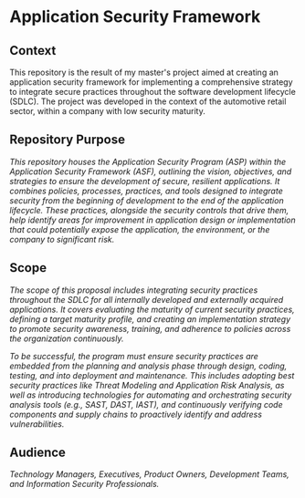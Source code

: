 # Application Security Framework

## Context

This repository is the result of my master's project aimed at creating an application security framework for implementing a comprehensive strategy to integrate secure practices throughout the software development lifecycle (SDLC). The project was developed in the context of the automotive retail sector, within a company with low security maturity.

## Repository Purpose

*This repository houses the Application Security Program (ASP) within the Application Security Framework (ASF), outlining the vision, objectives, and strategies to ensure the development of secure, resilient applications. It combines policies, processes, practices, and tools designed to integrate security from the beginning of development to the end of the application lifecycle. These practices, alongside the security controls that drive them, help identify areas for improvement in application design or implementation that could potentially expose the application, the environment, or the company to significant risk.*

## Scope

*The scope of this proposal includes integrating security practices throughout the SDLC for all internally developed and externally acquired applications. It covers evaluating the maturity of current security practices, defining a target maturity profile, and creating an implementation strategy to promote security awareness, training, and adherence to policies across the organization continuously.*

*To be successful, the program must ensure security practices are embedded from the planning and analysis phase through design, coding, testing, and into deployment and maintenance. This includes adopting best security practices like Threat Modeling and Application Risk Analysis, as well as introducing technologies for automating and orchestrating security analysis tools (e.g., SAST, DAST, IAST), and continuously verifying code components and supply chains to proactively identify and address vulnerabilities.*

## Audience

*Technology Managers, Executives, Product Owners, Development Teams, and Information Security Professionals.*
